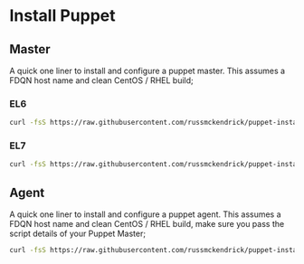 # Install Puppet

## Master

A quick one liner to install and configure a puppet master. This assumes a FDQN host name and clean CentOS / RHEL build;

### EL6

```bash
curl -fsS https://raw.githubusercontent.com/russmckendrick/puppet-install/master/install | bash
```

### EL7

```bash
curl -fsS https://raw.githubusercontent.com/russmckendrick/puppet-install/master/install-el7 | bash
```


## Agent

A quick one liner to install and configure a puppet agent. This assumes a FDQN host name and clean CentOS / RHEL build, make sure you pass the script details of your Puppet Master;

```bash
curl -fsS https://raw.githubusercontent.com/russmckendrick/puppet-install/master/agent | bash -s puppet.master.com
```
